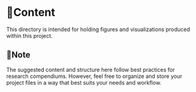 # 📄Content

This directory is intended for holding figures and visualizations produced within this project. 

## 📍Note

The suggested content and structure here follow best practices for research compendiums. However, feel free to organize and store your project files in a way that best suits your needs and workflow.
